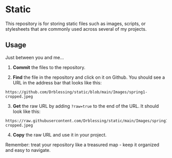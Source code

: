 # Static

This repository is for storing static files such as images, scripts, or stylesheets that are commonly used across several of my projects.

## Usage

Just between you and me...

1. **Commit** the files to the repository.

2. **Find** the file in the repository and click on it on Github. You should see a URL in the address bar that looks like this:

```url
https://github.com/Drblessing/static/blob/main/Images/spring1-cropped.jpeg
```

3. **Get** the raw URL by adding `?raw=true` to the end of the URL. It should look like this:

```url
https://raw.githubusercontent.com/Drblessing/static/main/Images/spring1-cropped.jpeg
```

4.  **Copy** the raw URL and use it in your project.

Remember: treat your repository like a treasured map - keep it organized and easy to navigate.
